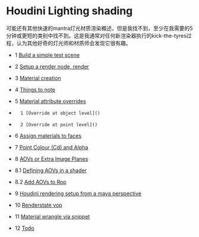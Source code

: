 # Houdini Lighting shading

可能还有其他快速的mantra灯光材质渲染概述，但是我找不到，至少在我需要的5分钟或更短的类别中找不到。这是我通常对任何新渲染器执行的kick-the-tyres过程，认为其他好奇的灯光师和材质师会发现它很有趣。


* 1 [Build a simple test scene]()

* 2 [Setup a render node, render]()

* 3 [Material creation]()

* 4 [Things to note]()

* 5 [Material attribute overrides]()

*       1 [Override at object level]()
        
*       2 [Override at point level]()
        
* 6 [Assign materials to faces]()

* 7 [Point Colour (Cd) and Alpha]()

* 8 [AOVs or Extra Image Planes]()

* 8.1 [Defining AOVs in a shader]()

* 8.2 [Add AOVs to Rop]()

* 9 [Houdini rendering setup from a maya perspective]()

* 10 [Renderstate vop]()

* 11 [Material wrangle via snippet]()

* 12 [Todo]()

